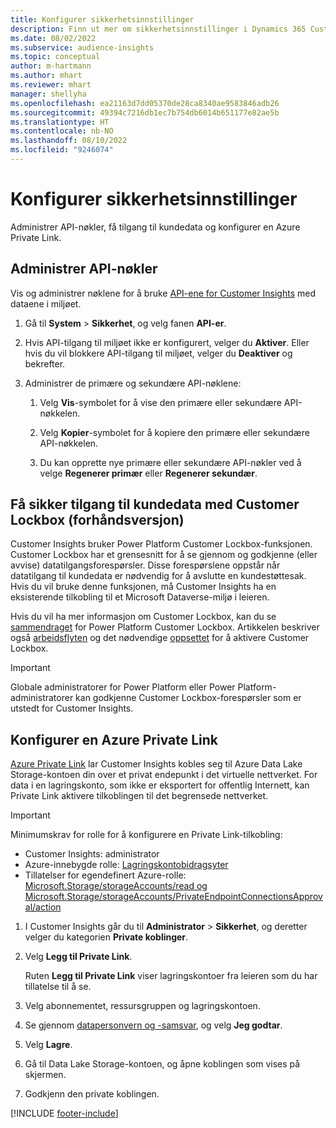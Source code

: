 ```yaml
---
title: Konfigurer sikkerhetsinnstillinger
description: Finn ut mer om sikkerhetsinnstillinger i Dynamics 365 Customer Insights.
ms.date: 08/02/2022
ms.subservice: audience-insights
ms.topic: conceptual
author: m-hartmann
ms.author: mhart
ms.reviewer: mhart
manager: shellyha
ms.openlocfilehash: ea21163d7dd05370de28ca8340ae9583846adb26
ms.sourcegitcommit: 49394c7216db1ec7b754db6014b651177e82ae5b
ms.translationtype: HT
ms.contentlocale: nb-NO
ms.lasthandoff: 08/10/2022
ms.locfileid: "9246074"
---
```

# <a name="configure-security-settings"></a>Konfigurer sikkerhetsinnstillinger

Administrer API-nøkler, få tilgang til kundedata og konfigurer en Azure Private Link.

## <a name="manage-api-keys"></a>Administrer API-nøkler

Vis og administrer nøklene for å bruke [API-ene for Customer Insights](apis.md) med dataene i miljøet.

1. Gå til **System** > **Sikkerhet**, og velg fanen **API-er**.

1. Hvis API-tilgang til miljøet ikke er konfigurert, velger du **Aktiver**. Eller hvis du vil blokkere API-tilgang til miljøet, velger du **Deaktiver** og bekrefter.

1. Administrer de primære og sekundære API-nøklene:

   1. Velg **Vis**-symbolet for å vise den primære eller sekundære API-nøkkelen.

   1. Velg **Kopier**-symbolet for å kopiere den primære eller sekundære API-nøkkelen.

   1. Du kan opprette nye primære eller sekundære API-nøkler ved å velge **Regenerer primær** eller **Regenerer sekundær**.

## <a name="securely-access-customer-data-with-customer-lockbox-preview"></a>Få sikker tilgang til kundedata med Customer Lockbox (forhåndsversjon)

Customer Insights bruker Power Platform Customer Lockbox-funksjonen. Customer Lockbox har et grensesnitt for å se gjennom og godkjenne (eller avvise) datatilgangsforespørsler. Disse forespørslene oppstår når datatilgang til kundedata er nødvendig for å avslutte en kundestøttesak. Hvis du vil bruke denne funksjonen, må Customer Insights ha en eksisterende tilkobling til et Microsoft Dataverse-miljø i leieren.

Hvis du vil ha mer informasjon om Customer Lockbox, kan du se [sammendraget](/power-platform/admin/about-lockbox#summary) for Power Platform Customer Lockbox. Artikkelen beskriver også [arbeidsflyten](/power-platform/admin/about-lockbox#workflow) og det nødvendige [oppsettet](/power-platform/admin/about-lockbox#enable-the-lockbox-policy) for å aktivere Customer Lockbox.

> [!IMPORTANT]
> Globale administratorer for Power Platform eller Power Platform-administratorer kan godkjenne Customer Lockbox-forespørsler som er utstedt for Customer Insights.

## <a name="set-up-an-azure-private-link"></a>Konfigurer en Azure Private Link

[Azure Private Link](/azure/private-link/private-link-overview) lar Customer Insights kobles seg til Azure Data Lake Storage-kontoen din over et privat endepunkt i det virtuelle nettverket. For data i en lagringskonto, som ikke er eksportert for offentlig Internett, kan Private Link aktivere tilkoblingen til det begrensede nettverket.

> [!IMPORTANT]
> Minimumskrav for rolle for å konfigurere en Private Link-tilkobling:
>
> - Customer Insights: administrator
> - Azure-innebygde rolle: [Lagringskontobidragsyter](/azure/role-based-access-control/built-in-roles#storage-account-contributor)
> - Tillatelser for egendefinert Azure-rolle: [Microsoft.Storage/storageAccounts/read og Microsoft.Storage/storageAccounts/PrivateEndpointConnectionsApproval/action](/azure/role-based-access-control/resource-provider-operations#microsoftstorage)

1. I Customer Insights går du til **Administrator** > **Sikkerhet**, og deretter velger du kategorien **Private koblinger**.

1. Velg **Legg til Private Link**.

   Ruten **Legg til Private Link** viser lagringskontoer fra leieren som du har tillatelse til å se.

1. Velg abonnementet, ressursgruppen og lagringskontoen.

1. Se gjennom [datapersonvern og -samsvar](connections.md#data-privacy-and-compliance), og velg **Jeg godtar**.

1. Velg **Lagre**.

1. Gå til Data Lake Storage-kontoen, og åpne koblingen som vises på skjermen.

1. Godkjenn den private koblingen.


[!INCLUDE [footer-include](includes/footer-banner.md)]
